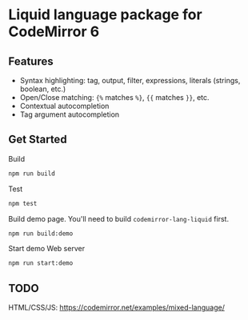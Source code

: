 # Liquid language package for CodeMirror 6

## Features

- Syntax highlighting: tag, output, filter, expressions, literals (strings, boolean, etc.)
- Open/Close matching: `{%` matches `%}`, `{{` matches `}}`, etc.
- Contextual autocompletion
- Tag argument autocompletion

## Get Started

Build

```bash
npm run build
```

Test

```bash
npm test
```

Build demo page. You'll need to build `codemirror-lang-liquid` first.

```bash
npm run build:demo
```

Start demo Web server

```bash
npm run start:demo
```

## TODO

HTML/CSS/JS: https://codemirror.net/examples/mixed-language/
